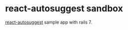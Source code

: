 # react-autosuggest sandbox

[react-autosuggest](https://github.com/moroshko/react-autosuggest) sample app with rails 7.
